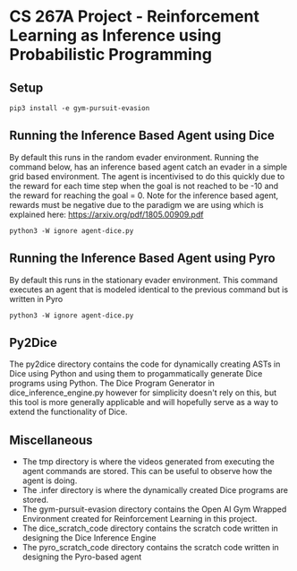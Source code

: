 # CS 267A Project - Reinforcement Learning as Inference using Probabilistic Programming 

## Setup

```
pip3 install -e gym-pursuit-evasion
```

## Running the Inference Based Agent using Dice

By default this runs in the random evader environment. 
Running the command below, has an inference based agent catch an evader
in a simple grid based environment. The agent is incentivised to do this
quickly due to the reward for each time step when the goal is not reached 
to be -10 and the reward for reaching the goal = 0. 
Note for the inference based agent, rewards must be negative due to the
paradigm we are using which is explained here: https://arxiv.org/pdf/1805.00909.pdf

```
python3 -W ignore agent-dice.py
```

## Running the Inference Based Agent using Pyro

By default this runs in the stationary evader environment. 
This command executes an agent that is modeled identical to the previous command but is written in Pyro

```
python3 -W ignore agent-dice.py
```

## Py2Dice

The py2dice directory contains the code for dynamically creating ASTs in Dice using Python and using them to progammatically generate Dice programs using Python. The Dice Program Generator in dice_inference_engine.py however for simplicity doesn't rely on this, but this tool is more generally applicable and will hopefully serve as a way to extend the functionality of Dice. 

## Miscellaneous

- The tmp directory is where the videos generated from executing the agent commands are stored. This can be useful to observe how the agent is doing. 
- The .infer directory is where the dynamically created Dice programs are stored. 
- The gym-pursuit-evasion directory contains the Open AI Gym Wrapped Environment created for Reinforcement Learning in this project. 
- The dice_scratch_code directory contains the scratch code written in designing the Dice Inference Engine
- The pyro_scratch_code directory contains the scratch code written in designing the Pyro-based agent